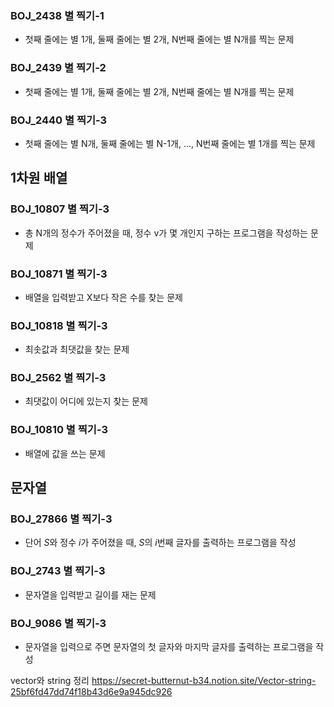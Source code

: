 ### BOJ_2438 별 찍기-1
- 첫째 줄에는 별 1개, 둘째 줄에는 별 2개, N번째 줄에는 별 N개를 찍는 문제
### BOJ_2439 별 찍기-2
- 첫째 줄에는 별 1개, 둘째 줄에는 별 2개, N번째 줄에는 별 N개를 찍는 문제
### BOJ_2440 별 찍기-3
- 첫째 줄에는 별 N개, 둘째 줄에는 별 N-1개, ..., N번째 줄에는 별 1개를 찍는 문제


## 1차원 배열
### BOJ_10807 별 찍기-3
- 총 N개의 정수가 주어졌을 때, 정수 v가 몇 개인지 구하는 프로그램을 작성하는 문제
### BOJ_10871 별 찍기-3
- 배열을 입력받고 X보다 작은 수를 찾는 문제
### BOJ_10818 별 찍기-3
- 최솟값과 최댓값을 찾는 문제
### BOJ_2562 별 찍기-3
- 최댓값이 어디에 있는지 찾는 문제
### BOJ_10810 별 찍기-3
- 배열에 값을 쓰는 문제

## 문자열
### BOJ_27866 별 찍기-3
- 단어 
$S$와 정수 
$i$가 주어졌을 때, 
$S$의 
$i$번째 글자를 출력하는 프로그램을 작성
### BOJ_2743 별 찍기-3
- 문자열을 입력받고 길이를 재는 문제
### BOJ_9086 별 찍기-3
- 문자열을 입력으로 주면 문자열의 첫 글자와 마지막 글자를 출력하는 프로그램을 작성


vector와 string 정리
https://secret-butternut-b34.notion.site/Vector-string-25bf6fd47dd74f18b43d6e9a945dc926
